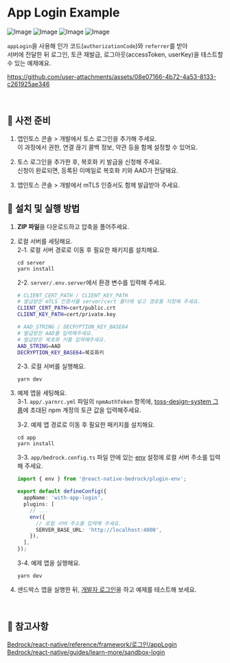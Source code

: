# App Login Example

![Image](https://github.com/user-attachments/assets/e3e87c6f-75f1-4ad8-9c0f-1a4a13666f9f)
![Image](https://github.com/user-attachments/assets/de8efa61-1879-4916-8373-3537e63312fe)
![Image](https://github.com/user-attachments/assets/62eb3e4d-a6e1-493e-b76e-69bad926c2d8)
![Image](https://github.com/user-attachments/assets/5af3b63b-bda7-4ddb-9ae9-8c90fe747baf)

`appLogin`을 사용해 인가 코드(`authorizationCode`)와 `referrer`를 받아  
서버에 전달한 뒤 로그인, 토큰 재발급, 로그아웃(accessToken, userKey)을 테스트할 수 있는 예제예요.

https://github.com/user-attachments/assets/08e07166-4b72-4a53-8133-c261925ae346

<br />

## 📝 사전 준비

1. 앱인토스 콘솔 > 개발에서 토스 로그인을 추가해 주세요.  
   이 과정에서 권한, 연결 끊기 콜백 정보, 약관 등을 함께 설정할 수 있어요.

2. 토스 로그인을 추가한 후, 복호화 키 발급을 신청해 주세요.  
   신청이 완료되면, 등록된 이메일로 복호화 키와 AAD가 전달돼요.

3. 앱인토스 콘솔 > 개발에서 mTLS 인증서도 함께 발급받아 주세요.

## 🚀 설치 및 실행 방법

1. **ZIP 파일**을 다운로드하고 압축을 풀어주세요.

2. 로컬 서버를 세팅해요.  
   2-1. 로컬 서버 경로로 이동 후 필요한 패키지를 설치해요.

   ```
   cd server
   yarn install
   ```

   2-2. `server/.env.server`에서 환경 변수를 입력해 주세요.

   ```bash
   # CLIENT_CERT_PATH / CLIENT_KEY_PATH
   # 발급받은 mTLS 인증서를 server/cert 폴더에 넣고 경로를 지정해 주세요.
   CLIENT_CERT_PATH=cert/public.crt
   CLIENT_KEY_PATH=cert/private.key

   # AAD_STRING / DECRYPTION_KEY_BASE64
   # 발급받은 AAD를 입력해주세요.
   # 발급받은 복호화 키를 입력해주세요.
   AAD_STRING=AAD
   DECRYPTION_KEY_BASE64=복호화키
   ```

   2-3. 로컬 서버를 실행해요.

   ```
   yarn dev
   ```

3. 예제 앱을 세팅해요.  
    3-1. `app/.yarnrc.yml` 파일의 `npmAuthToken` 항목에, [toss-design-system 그룹](https://tossmini-docs.toss.im/tds-react-native/setup-npm/)에 초대된 npm 계정의 토큰 값을 입력해주세요.

   3-2. 예제 앱 경로로 이동 후 필요한 패키지를 설치해요.

   ```
   cd app
   yarn install
   ```

   3-3. `app/bedrock.config.ts` 파일 안에 있는 [env](https://tossmini-docs.toss.im/react-native/release-notes/2025-05-15.html#react-native-bedrock-plugin-env-%E1%84%91%E1%85%B3%E1%86%AF%E1%84%85%E1%85%A5%E1%84%80%E1%85%B3%E1%84%8B%E1%85%B5%E1%86%AB-%E1%84%8E%E1%85%AE%E1%84%80%E1%85%A1) 설정에 로컬 서버 주소를 입력해 주세요.

   ```ts
   import { env } from '@react-native-bedrock/plugin-env';

   export default defineConfig({
     appName: 'with-app-login',
     plugins: [
       // ...
       env({
         // 로컬 서버 주소를 입력해 주세요.
         SERVER_BASE_URL: 'http://localhost:4000',
       }),
     ],
   });
   ```

   3-4. 예제 앱을 실행해요.

   ```
   yarn dev
   ```

4. 샌드박스 앱을 실행한 뒤, [개발자 로그인](https://tossmini-docs.toss.im/react-native/guides/learn-more/sandbox-login.html)을 하고 예제를 테스트해 보세요.

<br />

## 📌 참고사항

[Bedrock/react-native/reference/framework/로그인/appLogin](https://tossmini-docs.toss.im/react-native/reference/framework/%EB%A1%9C%EA%B7%B8%EC%9D%B8/appLogin.html)  
[Bedrock/react-native/guides/learn-more/sandbox-login](https://tossmini-docs.toss.im/react-native/guides/learn-more/sandbox-login.html)
